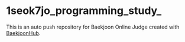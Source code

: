 # 1seok7jo_programming_study_
This is an auto push repository for Baekjoon Online Judge created with [BaekjoonHub](https://github.com/BaekjoonHub/BaekjoonHub).
